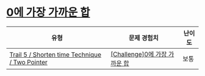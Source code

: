 # [0에 가장 가까운 합](https://www.codetree.ai/trails/complete/curated-cards/challenge-sum-closest-to-zero)

|유형|문제 경험치|난이도|
|---|---|---|
|[Trail 5 / Shorten time Technique / Two Pointer](https://www.codetree.ai/trail-info/intermediate-mid/)|[[Challenge]0에 가장 가까운 합](https://www.codetree.ai/trails/complete/curated-cards/challenge-sum-closest-to-zero/)|보통|

